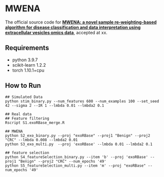 # MWENA

The official source code for [**MWENA: a novel sample re-weighting-based algorithm for disease classification and data interpretation using extracellular vesicles omics data**](https://xx), accepted at xx.

## Requirements

- python                    3.9.7
- scikit-learn              1.2.2
- torch                     1.10.1+cpu

## How to Run

```shell
## Simulated Data
python stim_binary.py --num_features 600 --num_examples 100 --set_seed 42 --sigma 2 --IR 1 --lmbda 0.01 --lmbda2 0.1

## Real data
## Feature filtering
Rscript S1.exoRBase_merge.R

## MWENA
python S2_exo_binary.py --proj "exoRBase" --proj1 "Benign" --proj2 "CRC" --lmbda 0.008 --lmbda2 0.01
python S3_exo_multi.py  --proj 'exoRBase' --lmbda 0.01 --lmbda2 0.1

## feature selection
python S4_featureSelection_binary.py --item 'b' --proj 'exoRBase' --proj1 "Benign" --proj2 "CRC" --num_epochs '49'
python S5_featureSelection_multi.py --item 'm' --proj "exoRBase" --num_epochs '49'
```

